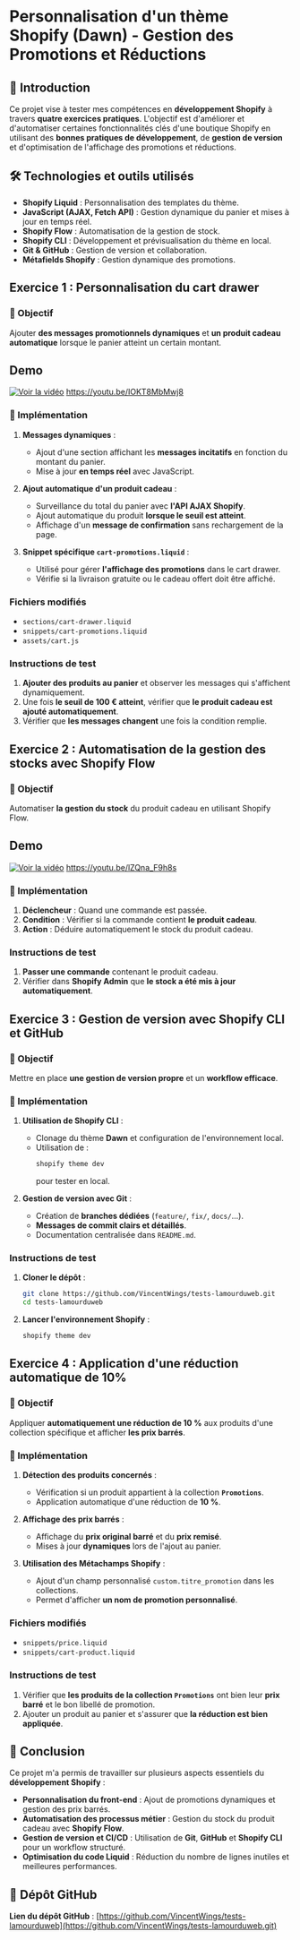 # Personnalisation d'un thème Shopify (Dawn) - Gestion des Promotions et Réductions

## 📌 Introduction

Ce projet vise à tester mes compétences en **développement Shopify** à travers **quatre exercices pratiques**. L'objectif est d'améliorer et d'automatiser certaines fonctionnalités clés d'une boutique Shopify en utilisant des **bonnes pratiques de développement**, de **gestion de version** et d'optimisation de l'affichage des promotions et réductions.

## 🛠️ Technologies et outils utilisés

- **Shopify Liquid** : Personnalisation des templates du thème.
- **JavaScript (AJAX, Fetch API)** : Gestion dynamique du panier et mises à jour en temps réel.
- **Shopify Flow** : Automatisation de la gestion de stock.
- **Shopify CLI** : Développement et prévisualisation du thème en local.
- **Git & GitHub** : Gestion de version et collaboration.
- **Métafields Shopify** : Gestion dynamique des promotions.

## Exercice 1 : Personnalisation du cart drawer

### 🎯 Objectif

Ajouter **des messages promotionnels dynamiques** et **un produit cadeau automatique** lorsque le panier atteint un certain montant.

## Demo
[![Voir la vidéo](https://img.youtube.com/vi/IOKT8MbMwj8/maxresdefault.jpg)](https://youtu.be/IOKT8MbMwj8)
https://youtu.be/IOKT8MbMwj8

### 📝 Implémentation

1. **Messages dynamiques** :
   - Ajout d'une section affichant les **messages incitatifs** en fonction du montant du panier.
   - Mise à jour **en temps réel** avec JavaScript.

2. **Ajout automatique d'un produit cadeau** :
   - Surveillance du total du panier avec **l'API AJAX Shopify**.
   - Ajout automatique du produit **lorsque le seuil est atteint**.
   - Affichage d'un **message de confirmation** sans rechargement de la page.

3. **Snippet spécifique `cart-promotions.liquid`** :
   - Utilisé pour gérer **l'affichage des promotions** dans le cart drawer.
   - Vérifie si la livraison gratuite ou le cadeau offert doit être affiché.

### Fichiers modifiés

- `sections/cart-drawer.liquid`
- `snippets/cart-promotions.liquid`
- `assets/cart.js`

### Instructions de test

1. **Ajouter des produits au panier** et observer les messages qui s'affichent dynamiquement.
2. Une fois **le seuil de 100 € atteint**, vérifier que **le produit cadeau est ajouté automatiquement**.
3. Vérifier que **les messages changent** une fois la condition remplie.

## Exercice 2 : Automatisation de la gestion des stocks avec Shopify Flow

### 🎯 Objectif

Automatiser **la gestion du stock** du produit cadeau en utilisant Shopify Flow.

## Demo
[![Voir la vidéo](https://img.youtube.com/vi/lZQna_F9h8s/maxresdefault.jpg)](https://youtu.be/lZQna_F9h8s)
https://youtu.be/lZQna_F9h8s

### 📝 Implémentation

1. **Déclencheur** : Quand une commande est passée.
2. **Condition** : Vérifier si la commande contient **le produit cadeau**.
3. **Action** : Déduire automatiquement le stock du produit cadeau.

### Instructions de test

1. **Passer une commande** contenant le produit cadeau.
2. Vérifier dans **Shopify Admin** que **le stock a été mis à jour automatiquement**.

## Exercice 3 : Gestion de version avec Shopify CLI et GitHub

### 🎯 Objectif

Mettre en place **une gestion de version propre** et un **workflow efficace**.

### 📝 Implémentation

1. **Utilisation de Shopify CLI** :
   - Clonage du thème **Dawn** et configuration de l'environnement local.
   - Utilisation de :
     ```sh
     shopify theme dev
     ```
     pour tester en local.
   
2. **Gestion de version avec Git** :
   - Création de **branches dédiées** (`feature/`, `fix/`, `docs/`...).
   - **Messages de commit clairs et détaillés**.
   - Documentation centralisée dans `README.md`.

### Instructions de test

1. **Cloner le dépôt** :
   ```sh
   git clone https://github.com/VincentWings/tests-lamourduweb.git
   cd tests-lamourduweb
   ```
2. **Lancer l'environnement Shopify** :
   ```sh
   shopify theme dev
   ```

## Exercice 4 : Application d'une réduction automatique de 10%

### 🎯 Objectif

Appliquer **automatiquement une réduction de 10 %** aux produits d'une collection spécifique et afficher **les prix barrés**.

### 📝 Implémentation

1. **Détection des produits concernés** :
   - Vérification si un produit appartient à la collection **`Promotions`**.
   - Application automatique d'une réduction de **10 %**.

2. **Affichage des prix barrés** :
   - Affichage du **prix original barré** et du **prix remisé**.
   - Mises à jour **dynamiques** lors de l'ajout au panier.

3. **Utilisation des Métachamps Shopify** :
   - Ajout d'un champ personnalisé `custom.titre_promotion` dans les collections.
   - Permet d'afficher **un nom de promotion personnalisé**.

### Fichiers modifiés

- `snippets/price.liquid`
- `snippets/cart-product.liquid`

### Instructions de test

1. Vérifier que **les produits de la collection `Promotions`** ont bien leur **prix barré** et le bon libellé de promotion.
2. Ajouter un produit au panier et s'assurer que **la réduction est bien appliquée**.

## 📜 Conclusion

Ce projet m'a permis de travailler sur plusieurs aspects essentiels du **développement Shopify** :

- **Personnalisation du front-end** : Ajout de promotions dynamiques et gestion des prix barrés.  
- **Automatisation des processus métier** : Gestion du stock du produit cadeau avec **Shopify Flow**.  
- **Gestion de version et CI/CD** : Utilisation de **Git**, **GitHub** et **Shopify CLI** pour un workflow structuré.  
- **Optimisation du code Liquid** : Réduction du nombre de lignes inutiles et meilleures performances.  

## 🔗 Dépôt GitHub

**Lien du dépôt GitHub** : [https://github.com/VincentWings/tests-lamourduweb](https://github.com/VincentWings/tests-lamourduweb.git)

